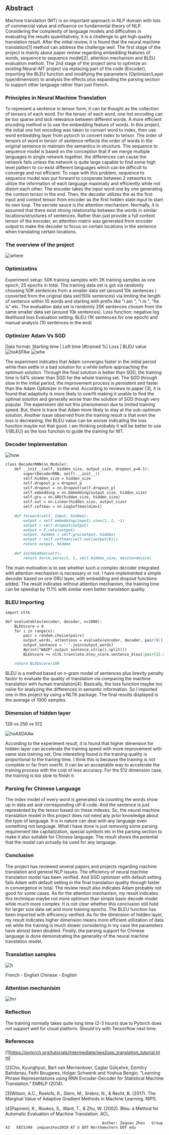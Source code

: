 ## Abstract

Machine translation (MT) is an important approach in NLP domain with lots of commercial value and influence on fundamental theory of NLP. Considering the complexity of language models and difficulties in evaluating the results quantitatively, it is a challenge to get high quality translation result. After the initial review, it is found that the neural machine translation[1] method can address the challenge well. The first stage of the project is mainly about paper review regarding embedding features of words, sequence to sequence model[2], attention mechanism and BLEU evaluation method. The 2nd stage of the project aims to optimize an existing Neural-MT project via replacing part of the code (Encoder), importing the BLEU function and modifying the parameters (Optimizer/Layer type/dimension) to analysis the effects plus expanding the parsing section to support other language rather than just French. 


### Principles in Neural Machine Translation 

To represent a sentence in tensor form, it can be thought as the collection of tensors of each word. For the tensor of each word, one hot encoding can be too sparse and lack relevance between different words. A more efficient encoding method is to use the embedding feature of words. In this project, the initial one hot encoding was taken to convert word to index, then use word embedding layer from pytorch to convert index to tensor. The order of tensors of word in tensor of sentence reflects the order of words in the original sentence to maintain the semantics in structure. 
The sequence to sequence model is based on the conception that if we merge multiple languages in single network together, the differences can cause the network fails unless the network is quite large capable to find some high level pattern to co-exist different languages which can be difficult to converge and not efficient. To cope with this problem, sequence to sequence model was put forward to cooperate between 2 networks to utilize the information of each language maximally and efficiently while not distort each other. The encoder takes the input word one by one generating the context tensor in the end. Then, the decoder utilizes the <SOS> as the first input and context tensor from encoder as the first hidden state input to start its own loop. 
The secrete sauce is the attention mechanism. Normally, it is assumed that there exist strong relationship between the words in similar locations/structures of sentences. Rather than just provide a full context tensor of the encoder, an attention matrix was generated from encoder output to make the decoder to focus on certain locations in the sentence when translating certain locations. 


### The overview of the project
![where](https://lh3.googleusercontent.com/-U5VE5GRIFdU/WyAvmP2FV0I/AAAAAAAAAFs/VDr2A_FTU_ADx_v1tIW9IlK4VVSdttIXwCL0BGAs/w663-d-h1009-n-rw/Untitled%2BDiagram%2B%25281%2529.png)


### Optimizatins 
Experiment setup: 50K training samples with 2K training samples as one epoch, 25 epochs in total. 
The training data set is got via randomly choosing 50K sentences  from a smaller data set (around 10k sentences ) converted from the original data set(150k sentences) via limiting the length of sentence within 10 words and starting with prefix like  "i am ", "i m ", "he is" etc. The evaluation data set is randomly 25K sentences chosen from the same smaller data set (around 10k sentences). 
Loss function: negative log likelihood loss 
Evaluation setting: BLEU (1K sentences for one epoch) and manual analysis (10 sentences in the end)

### Optimizer Adam Vs SGD
Data format: Starting time | Left time |#trained  %| Loss | BLEU value
![hoASFAw](https://lh3.googleusercontent.com/-6zbPJam5FLo/WyDtyuSTO6I/AAAAAAAAALE/wTKZXGrhv0A-PeSGJK0m-y_ruTJ98ISXQCL0BGAs/w663-d-h364-n-rw/SGDADAM.PNG)
![whe](https://lh3.googleusercontent.com/-H0TiBwPpfn0/WyA1n_z-zPI/AAAAAAAAAGc/4cEr6MZoKKozKhezJIdEjrofFKtLe2gwwCL0BGAs/w663-d-h277-n-rw/adam.PNG)

The experiment indicates that Adam converges faster in the initial period while then settle in a bad solution for a while before approaching the optimum solution. Through the final solution is better than SGD, the training time is 54% slower than SGD for the whole training set. The SGD through slow in the initial period, the improvement process is persistent and faster than the Adam Optimizer in the end. According to reviews to paper [3], it is found that adaptivity is more likely to overfit making it unable to find the optimal solution and generally worse than the solution of SGD though very popular. The experiment did not this phenomenon due to limited training speed. But, there is trace that Adam more likely to stay at the sub-optimum solution. 
Another issue observed from the training result is that even the loss is decreasing, the BLEU value can be worser indicating the loss function maybe not that good. I am thinking probably it will be better to use 1/(BLEU) as the loss function to guide the training for MT. 


### Decoder Implementation 
![how](https://lh3.googleusercontent.com/-rghISEoADVA/WyA1rbqxwNI/AAAAAAAAAGw/8k3WKRgZ01UnntFQdVknnGGFUoeGYZ_uwCL0BGAs/w663-d-h285-n-rw/decoder.PNG)

```markdown
class DecoderRNN(nn.Module):
    def __init__(self, hidden_size, output_size, dropout_p=0.1):
        super(DecoderRNN, self).__init__()
        self.hidden_size = hidden_size
        self.dropout_p = dropout_p
        self.dropout = nn.Dropout(self.dropout_p)
        self.embedding = nn.Embedding(output_size, hidden_size)
        self.gru = nn.GRU(hidden_size, hidden_size)
        self.out = nn.Linear(hidden_size, output_size)
        self.softmax = nn.LogSoftmax(dim=1)
        
    def forward(self, input, hidden):
        output = self.embedding(input).view(1, 1, -1)
        output = self.dropout(output)
        output = F.relu(output)
        output, hidden = self.gru(output, hidden)
        output = self.softmax(self.out(output[0]))
        return output, hidden
        
    def initHidden(self):
        return torch.zeros(1, 1, self.hidden_size, device=device)

```

The main motivation is to see whether such a complex decoder integrated with attention mechanism is necessary or not. I have implemented a simple decoder based on one GRU layer, with embedding and dropout functions added. The result indicates without attention mechanism, the training time can be speedup by 11.1% with similar even better translation quality. 


### BLEU Importing 
```markdown
import nltk

def evaluatebleu(encoder, decoder, n=1000):
    BLEUscore = 0
    for i in range(n):
        pair = random.choice(pairs)
        output_words, attentions = evaluate(encoder, decoder, pair[0])
        output_sentence = ' '.join(output_words)
        #print("WASP",output_sentence.strip().split())
        BLEUscore += nltk.translate.bleu_score.sentence_bleu([pair[1].strip().split()], output_sentence.strip().split())

    return BLEUscore/100

```
BLEU is a method based on n-gram model of sentences plus brevity penalty factor to evaluate the quality of translation via comparing the machine translation with human translation[4]. Basically, the loss function maybe too naïve for analyzing the differences in semantic information. So I imported one in this project by using a NLTK package. The final results displayed is the average of 1000 samples. 

###  Dimension of hidden layer 
128 vs 256 vs 512 

![hoASDAAw](https://lh3.googleusercontent.com/-aLOAjj3OHhc/WyDtgaT6DYI/AAAAAAAAAKY/sW0wp3SYQp41y4tvFPp9_b5DxkRe1T4OwCL0BGAs/w663-d-h270-n-rw/DIMENSSSSSSSSSSSS.PNG)

According to the experiment result, it is found that higher dimension for hidden layer can accelerate the training speed with more improvement with same size training set. One interesting found is the training quality is proportional to the training time. I think this is because the training is not complete or far from overfit. It can be an acceptable way to accelerate the training process with the cost of less accuracy. For the 512 dimension case, the training is too slow to finish it. 

### Parsing for Chinese Language
The index model of every word is generated via counting the words show up in data set and corresponding utf-8 code. And the sentence is just represented by the tensor based on these indexes. So, the neural machine translation model in this project does not need any prior knowledge about the type of language. It is in nature can deal with any language even something not language. What I have done is just removing some parsing requirement like capitalization, special symbols etc in the parsing section to make it also suitable for Chinese language. The result shows the potential that the model can actually be used for any language. 

### Conclusion
The project has reviewed several papers and projects regarding machine translation and general NLP issues. The efficiency of neural machine translation model has been verified. And SGD optimizer with default setting fails Adam with default setting in the final translation quality through faster in convergence in total. The review result also indicates Adam probably not good for some cases. As for the attention mechanism, my result indicates this technique maybe not more optimum than simple basic decode model while much more complex. It is not clear whether this conclusion still hold for larger size data set and more training epochs. The BLEU function has been imported with efficiency verified. As for the dimension of hidden layer, my result indicates higher dimension means more efficient utilization of data set while the training is much slower considering in my case the parameters have almost been doubled. Finally, the parsing support for Chinese language is done demonstrating the generality of the neural machine translation model. 

### Translation samples 
![h](https://lh3.googleusercontent.com/-C4D9CgLZT18/WyA44n4TvAI/AAAAAAAAAHo/0cidm4k10D88-F_FPXaS8-e8n6jqQ_wFwCL0BGAs/w663-d-h452-n-rw/ABC.PNG)

French - English                                   Chinese - English

### Attention mechanisim 
![hrr](https://lh3.googleusercontent.com/-9etlTBhjPak/WyCidqf5F-I/AAAAAAAAAIk/t1k-1xjA_gIuHNrqM7cobizaGt2RHhFfwCJoC/w663-h290-n-rw/111111.PNG)

### Reflection 
The training normally takes quite long time (2-3 hours) due to Pytorch does not support well for cloud platform. Should try with Tensorflow next time. 


### References
[1]https://pytorch.org/tutorials/intermediate/seq2seq_translation_tutorial.html

[2]Cho, Kyunghyun, Bart van Merrienboer, Çaglar Gülçehre, Dzmitry Bahdanau, Fethi Bougares, Holger Schwenk and Yoshua Bengio. “Learning Phrase Representations using RNN Encoder-Decoder for Statistical Machine Translation.” EMNLP (2014).

[3]Wilson, A.C., Roelofs, R., Stern, M., Srebro, N., & Recht, B. (2017). The Marginal Value of Adaptive Gradient Methods in Machine Learning. NIPS.

[4]Papineni, K., Roukos, S., Ward, T., & Zhu, W. (2002). Bleu: a Method for Automatic Evaluation of Machine Translation. ACL.

                                               Auther: Zequan Zhou   Group 43   EECS349  zequanzhou2019 AT U DOT Northwestern DOT edu

